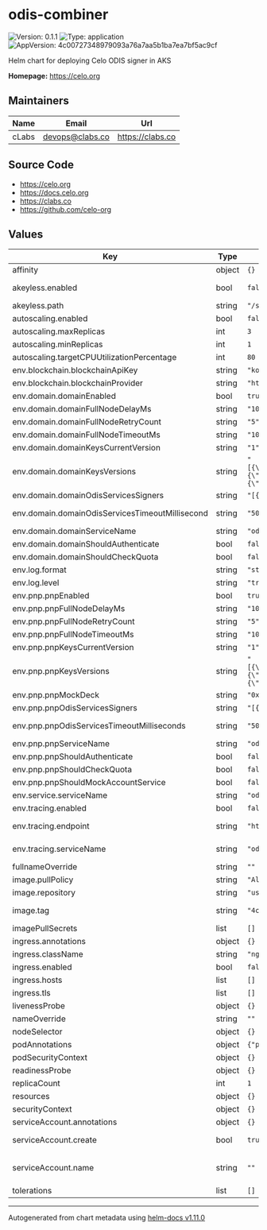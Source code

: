 # odis-combiner

![Version: 0.1.1](https://img.shields.io/badge/Version-0.1.1-informational?style=flat-square) ![Type: application](https://img.shields.io/badge/Type-application-informational?style=flat-square) ![AppVersion: 4c00727348979093a76a7aa5b1ba7ea7bf5ac9cf](https://img.shields.io/badge/AppVersion-4c00727348979093a76a7aa5b1ba7ea7bf5ac9cf-informational?style=flat-square)

Helm chart for deploying Celo ODIS signer in AKS

**Homepage:** <https://celo.org>

## Maintainers

| Name | Email | Url |
| ---- | ------ | --- |
| cLabs | <devops@clabs.co> | <https://clabs.co> |

## Source Code

* <https://celo.org>
* <https://docs.celo.org>
* <https://clabs.co>
* <https://github.com/celo-org>

## Values

| Key | Type | Default | Description |
|-----|------|---------|-------------|
| affinity | object | `{}` | Kubernetes pod affinity |
| akeyless.enabled | bool | `false` | Enable Akeyless secret injector for Env. Var BLOCKCHAIN_API_KEY |
| akeyless.path | string | `"/static-secrets/identity-circle/ODIS-Combiner/Staging/Forno-API-Key"` | Akeyless path to Forno API key |
| autoscaling.enabled | bool | `false` | Enable autoscaling |
| autoscaling.maxReplicas | int | `3` | Maximum replicas |
| autoscaling.minReplicas | int | `1` | Minimum replicas |
| autoscaling.targetCPUUtilizationPercentage | int | `80` | CPU target utilization |
| env.blockchain.blockchainApiKey | string | `"kong-api-key"` | Env. Var BLOCKCHAIN_API_KEY. |
| env.blockchain.blockchainProvider | string | `"https://alfajores-forno.celo-testnet.org"` | Env. Var BLOCKCHAIN_PROVIDER. |
| env.domain.domainEnabled | bool | `true` | Env. Var DOMAINS_API_ENABLED. |
| env.domain.domainFullNodeDelayMs | string | `"100"` | Env. Var DOMAIN_FULL_NODE_DELAY_MS |
| env.domain.domainFullNodeRetryCount | string | `"5"` | Env. Var DOMAIN_FULL_NODE_RETRY_COUNT |
| env.domain.domainFullNodeTimeoutMs | string | `"1000"` | Env. Var DOMAIN_FULL_NODE_TIMEOUT_MS |
| env.domain.domainKeysCurrentVersion | string | `"1"` | Env. Var DOMAIN_KEYS_CURRENT_VERSION |
| env.domain.domainKeysVersions | string | `"[{\"keyVersion\":1,\"threshold\":2,\"polynomial\":\"0200000000000000ec5b161ac167995bd17cc0e9cf3f79369efac1fff5b0f68ad0e83dca207e3fc41b8e20bc155ebb3416a7b3d87364490169032189aa7380c47a0a464864fbe0c106e803197ae4959165e7067b95775cee2c74a78d7a67406764f342e5a4b99a003a510287524c9437b12ebb0bfdc7ea46078b807d1b665966961784bd71c4227c272b01c0fcd19c5b92226c1aac324b010abef36192e8ff3abb25686b3e6707bc747b129c32e572b5850db8446bd8f0af9a3fbf6b579793002b1b68528ca4ac00\",\"pubKey\":\"7FsWGsFnmVvRfMDpzz95Np76wf/1sPaK0Og9yiB+P8QbjiC8FV67NBans9hzZEkBaQMhiapzgMR6CkZIZPvgwQboAxl65JWRZecGe5V3XO4sdKeNemdAZ2TzQuWkuZoA\"},{\"keyVersion\":2,\"threshold\":2,\"polynomial\":\"0200000000000000ec5b161ac167995bd17cc0e9cf3f79369efac1fff5b0f68ad0e83dca207e3fc41b8e20bc155ebb3416a7b3d87364490169032189aa7380c47a0a464864fbe0c106e803197ae4959165e7067b95775cee2c74a78d7a67406764f342e5a4b99a003a510287524c9437b12ebb0bfdc7ea46078b807d1b665966961784bd71c4227c272b01c0fcd19c5b92226c1aac324b010abef36192e8ff3abb25686b3e6707bc747b129c32e572b5850db8446bd8f0af9a3fbf6b579793002b1b68528ca4ac00\",\"pubKey\":\"7FsWGsFnmVvRfMDpzz95Np76wf/1sPaK0Og9yiB+P8QbjiC8FV67NBans9hzZEkBaQMhiapzgMR6CkZIZPvgwQboAxl65JWRZecGe5V3XO4sdKeNemdAZ2TzQuWkuZoA\"},{\"keyVersion\":3,\"threshold\":2,\"polynomial\":\"0200000000000000ec5b161ac167995bd17cc0e9cf3f79369efac1fff5b0f68ad0e83dca207e3fc41b8e20bc155ebb3416a7b3d87364490169032189aa7380c47a0a464864fbe0c106e803197ae4959165e7067b95775cee2c74a78d7a67406764f342e5a4b99a003a510287524c9437b12ebb0bfdc7ea46078b807d1b665966961784bd71c4227c272b01c0fcd19c5b92226c1aac324b010abef36192e8ff3abb25686b3e6707bc747b129c32e572b5850db8446bd8f0af9a3fbf6b579793002b1b68528ca4ac00\",\"pubKey\":\"7FsWGsFnmVvRfMDpzz95Np76wf/1sPaK0Og9yiB+P8QbjiC8FV67NBans9hzZEkBaQMhiapzgMR6CkZIZPvgwQboAxl65JWRZecGe5V3XO4sdKeNemdAZ2TzQuWkuZoA\"}]"` | Env. Var DOMAIN_KEYS_VERSIONS |
| env.domain.domainOdisServicesSigners | string | `"[{\"url\": \"https://staging-pgpnp-signer0.azurefd.net\", \"fallbackUrl\": \"http://52.154.55.35\"},{\"url\": \"https://staging-pgpnp-signer1.azurefd.net\", \"fallbackUrl\": \"http://13.89.116.218\"},{\"url\": \"https://staging-pgpnp-signer2.azurefd.net\", \"fallbackUrl\": \"http://20.84.128.169\"}]"` | Env. Var DOMAIN_ODIS_SERVICES_SIGNERS |
| env.domain.domainOdisServicesTimeoutMillisecond | string | `"5000"` | Env. Var DOMAIN_ODIS_SERVICES_TIMEOUT_MILLISECONDS |
| env.domain.domainServiceName | string | `"odis_combiner"` | Env. Var DOMAIN_SERVICE_NAME |
| env.domain.domainShouldAuthenticate | bool | `false` | Env. Var DOMAIN_SHOULD_AUTHENTICATE |
| env.domain.domainShouldCheckQuota | bool | `false` | Env. Var DOMAIN_SHOULD_CHECK_QUOTA |
| env.log.format | string | `"stackdriver"` | Env. Var LOG_FORMAT. |
| env.log.level | string | `"trace"` | Env. Var LOG_LEVEL. |
| env.pnp.pnpEnabled | bool | `true` | Env. Var PHONE_NUMBER_PRIVACY_API_ENABLED. |
| env.pnp.pnpFullNodeDelayMs | string | `"100"` | Env. Var PNP_FULL_NODE_DELAY_MS |
| env.pnp.pnpFullNodeRetryCount | string | `"5"` | Env. Var PNP_FULL_NODE_RETRY_COUNT |
| env.pnp.pnpFullNodeTimeoutMs | string | `"1000"` | Env. Var PNP_FULL_NODE_TIMEOUT_MS |
| env.pnp.pnpKeysCurrentVersion | string | `"1"` | Env. Var PNP_KEYS_CURRENT_VERSION |
| env.pnp.pnpKeysVersions | string | `"[{\"keyVersion\":1,\"threshold\":2,\"polynomial\":\"0200000000000000ec5b161ac167995bd17cc0e9cf3f79369efac1fff5b0f68ad0e83dca207e3fc41b8e20bc155ebb3416a7b3d87364490169032189aa7380c47a0a464864fbe0c106e803197ae4959165e7067b95775cee2c74a78d7a67406764f342e5a4b99a003a510287524c9437b12ebb0bfdc7ea46078b807d1b665966961784bd71c4227c272b01c0fcd19c5b92226c1aac324b010abef36192e8ff3abb25686b3e6707bc747b129c32e572b5850db8446bd8f0af9a3fbf6b579793002b1b68528ca4ac00\",\"pubKey\":\"7FsWGsFnmVvRfMDpzz95Np76wf/1sPaK0Og9yiB+P8QbjiC8FV67NBans9hzZEkBaQMhiapzgMR6CkZIZPvgwQboAxl65JWRZecGe5V3XO4sdKeNemdAZ2TzQuWkuZoA\"},{\"keyVersion\":2,\"threshold\":2,\"polynomial\":\"0200000000000000ec5b161ac167995bd17cc0e9cf3f79369efac1fff5b0f68ad0e83dca207e3fc41b8e20bc155ebb3416a7b3d87364490169032189aa7380c47a0a464864fbe0c106e803197ae4959165e7067b95775cee2c74a78d7a67406764f342e5a4b99a003a510287524c9437b12ebb0bfdc7ea46078b807d1b665966961784bd71c4227c272b01c0fcd19c5b92226c1aac324b010abef36192e8ff3abb25686b3e6707bc747b129c32e572b5850db8446bd8f0af9a3fbf6b579793002b1b68528ca4ac00\",\"pubKey\":\"7FsWGsFnmVvRfMDpzz95Np76wf/1sPaK0Og9yiB+P8QbjiC8FV67NBans9hzZEkBaQMhiapzgMR6CkZIZPvgwQboAxl65JWRZecGe5V3XO4sdKeNemdAZ2TzQuWkuZoA\"},{\"keyVersion\":3,\"threshold\":2,\"polynomial\":\"0200000000000000ec5b161ac167995bd17cc0e9cf3f79369efac1fff5b0f68ad0e83dca207e3fc41b8e20bc155ebb3416a7b3d87364490169032189aa7380c47a0a464864fbe0c106e803197ae4959165e7067b95775cee2c74a78d7a67406764f342e5a4b99a003a510287524c9437b12ebb0bfdc7ea46078b807d1b665966961784bd71c4227c272b01c0fcd19c5b92226c1aac324b010abef36192e8ff3abb25686b3e6707bc747b129c32e572b5850db8446bd8f0af9a3fbf6b579793002b1b68528ca4ac00\",\"pubKey\":\"7FsWGsFnmVvRfMDpzz95Np76wf/1sPaK0Og9yiB+P8QbjiC8FV67NBans9hzZEkBaQMhiapzgMR6CkZIZPvgwQboAxl65JWRZecGe5V3XO4sdKeNemdAZ2TzQuWkuZoA\"}]"` | Env. Var PNP_KEYS_VERSIONS |
| env.pnp.pnpMockDeck | string | `"0xbf8a2b73baf8402f8fe906ad3f42b560bf14b39f7df7797ece9e293d6f162188"` | Env. Var PNP_MOCK_DECK |
| env.pnp.pnpOdisServicesSigners | string | `"[{\"url\": \"https://staging-pgpnp-signer0.azurefd.net\", \"fallbackUrl\": \"http://52.154.55.35\"},{\"url\": \"https://staging-pgpnp-signer1.azurefd.net\", \"fallbackUrl\": \"http://13.89.116.218\"},{\"url\": \"https://staging-pgpnp-signer2.azurefd.net\", \"fallbackUrl\": \"http://20.84.128.169\"}]"` | Env. Var PNP_ODIS_SERVICES_SIGNERS |
| env.pnp.pnpOdisServicesTimeoutMilliseconds | string | `"5000"` | Env. Var PNP_ODIS_SERVICES_TIMEOUT_MILLISECONDS |
| env.pnp.pnpServiceName | string | `"odis_combiner"` | Env. Var PNP_SERVICE_NAME |
| env.pnp.pnpShouldAuthenticate | bool | `false` | Env. Var PNP_SHOULD_AUTHENTICATE |
| env.pnp.pnpShouldCheckQuota | bool | `false` | Env. Var PNP_SHOULD_CHECK_QUOTA |
| env.pnp.pnpShouldMockAccountService | bool | `false` |  |
| env.service.serviceName | string | `"odis-combiner"` | Env. Var SERVICE_NAME |
| env.tracing.enabled | bool | `false` | Enable tracing |
| env.tracing.endpoint | string | `"https://<GRAFANA_AGENT_URL>/api/traces"` | Env. Var TRACER_ENDPOINT. If enabled is false, will not be added to the deployment. |
| env.tracing.serviceName | string | `"odis-combiner-env-cluster"` | Env. Var TRACING_SERVICE_NAME. If enabled is false, will not be added to the deployment. |
| fullnameOverride | string | `""` | Chart full name override |
| image.pullPolicy | string | `"Always"` | Image pullpolicy |
| image.repository | string | `"us-west1-docker.pkg.dev/devopsre/dev-images/odis-combiner"` | Image repository |
| image.tag | string | `"4c00727348979093a76a7aa5b1ba7ea7bf5ac9cf"` | Image tag Overrides the image tag whose default is the chart appVersion. |
| imagePullSecrets | list | `[]` | Image pull secrets |
| ingress.annotations | object | `{}` | Ingress annotations |
| ingress.className | string | `"nginx"` | Ingress class name |
| ingress.enabled | bool | `false` | Enable ingress resource |
| ingress.hosts | list | `[]` | Ingress hostnames |
| ingress.tls | list | `[]` | Ingress TLS configuration |
| livenessProbe | object | `{}` | Liveness probe configuration |
| nameOverride | string | `""` | Chart name override |
| nodeSelector | object | `{}` | Kubernetes node selector |
| podAnnotations | object | `{"prometheus.io/path":"/metrics","prometheus.io/port":"8080","prometheus.io/scrape":"true"}` | Custom pod annotations |
| podSecurityContext | object | `{}` | Custom pod security context |
| readinessProbe | object | `{}` | Readiness probe configuration |
| replicaCount | int | `1` | Number of deployment replicas |
| resources | object | `{}` | Container resources |
| securityContext | object | `{}` | Custom container security context |
| serviceAccount.annotations | object | `{}` | Annotations to add to the service account |
| serviceAccount.create | bool | `true` | Specifies whether a service account should be created |
| serviceAccount.name | string | `""` | The name of the service account to use. If not set and create is true, a name is generated using the fullname template |
| tolerations | list | `[]` | Kubernetes tolerations |

----------------------------------------------
Autogenerated from chart metadata using [helm-docs v1.11.0](https://github.com/norwoodj/helm-docs/releases/v1.11.0)
